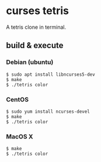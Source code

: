# curses tetris

A tetris clone in terminal.

## build & execute

### Debian (ubuntu)

```
$ sudo apt install libncurses5-dev
$ make
$ ./tetris color
```

### CentOS

```
$ sudo yum install ncurses-devel
$ make
$ ./tetris color
```

### MacOS X

```
$ make
$ ./tetris color
```

